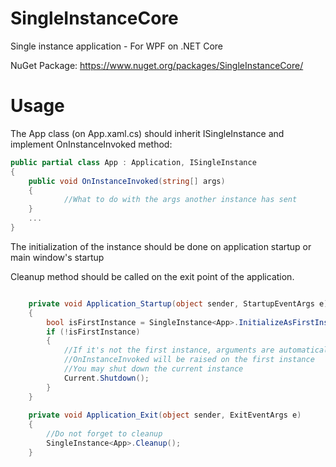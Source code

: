 # SingleInstanceCore
Single instance application - For WPF on .NET Core

NuGet Package: https://www.nuget.org/packages/SingleInstanceCore/
# Usage
The App class (on App.xaml.cs) should inherit ISingleInstance and implement OnInstanceInvoked method:
```csharp
public partial class App : Application, ISingleInstance
{
	public void OnInstanceInvoked(string[] args)
	{
			//What to do with the args another instance has sent
	}
	...
}
```
The initialization of the instance should be done on application startup or main window's startup

Cleanup method should be called on the exit point of the application. 
```csharp

	private void Application_Startup(object sender, StartupEventArgs e)
	{
		bool isFirstInstance = SingleInstance<App>.InitializeAsFirstInstance("soheilkd_ExampleIPC");
		if (!isFirstInstance)
		{
			//If it's not the first instance, arguments are automatically passed to the first instance
			//OnInstanceInvoked will be raised on the first instance
			//You may shut down the current instance
			Current.Shutdown();
		}
	}
		
	private void Application_Exit(object sender, ExitEventArgs e)
	{
		//Do not forget to cleanup
		SingleInstance<App>.Cleanup();
	}
```
